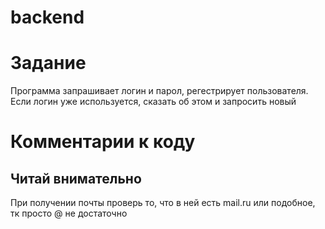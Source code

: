 # backend
<h1> Задание</h1>
Программа запрашивает логин и парол, регестрирует пользователя. Если логин уже используется, сказать об этом и запросить новый
<h1> Комментарии к коду</h1>
<h2>Читай внимательно</h2>
При получении почты проверь то, что в ней есть mail.ru или подобное, тк просто @ не достаточно
